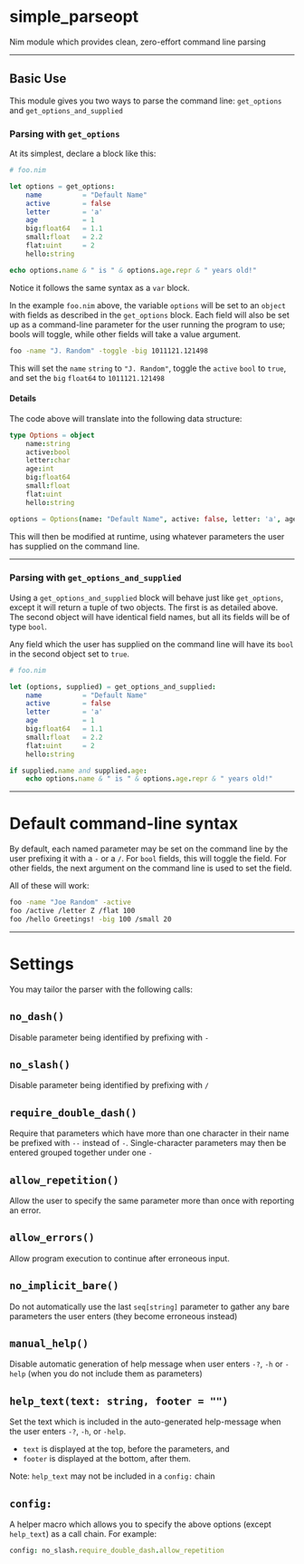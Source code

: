 # simple_parseopt
Nim module which provides clean, zero-effort command line parsing

---

## Basic Use

This module gives you two ways to parse the command line: `get_options` and `get_options_and_supplied`


### Parsing with `get_options`

At its simplest, declare a block like this:

```nim
# foo.nim

let options = get_options:
    name          = "Default Name"
    active        = false
    letter        = 'a'
    age           = 1
    big:float64   = 1.1
    small:float   = 2.2
    flat:uint     = 2
    hello:string

echo options.name & " is " & options.age.repr & " years old!"
```

Notice it follows the same syntax as a `var` block.

In the example `foo.nim` above, the variable `options` will be set to an `object` with fields as described in the `get_options` block.  Each field will also be set up as a command-line parameter for the user running the program to use; bools will toggle, while other fields will take a value argument.

```bash
foo -name "J. Random" -toggle -big 1011121.121498
```

This will set the `name` `string` to `"J. Random"`, toggle the `active` `bool` to `true`, and set the `big` `float64` to `1011121.121498`

#### Details

The code above will translate into the following data structure:

```nim
type Options = object
    name:string
    active:bool
    letter:char
    age:int
    big:float64
    small:float
    flat:uint
    hello:string

options = Options(name: "Default Name", active: false, letter: 'a', age: 1, big: 1.1, small: 2.2, flat: 2)
```

This will then be modified at runtime, using whatever parameters the user has supplied on the command line.

---

### Parsing with `get_options_and_supplied`

Using a `get_options_and_supplied` block will behave just like `get_options`, except it will return a tuple of two objects.  The first is as detailed above.  The second object will have identical field names, but all its fields will be of type `bool`.

Any field which the user has supplied on the command line will have its `bool` in the second object set to `true`.

```nim
# foo.nim

let (options, supplied) = get_options_and_supplied:
    name          = "Default Name"
    active        = false
    letter        = 'a'
    age           = 1
    big:float64   = 1.1
    small:float   = 2.2
    flat:uint     = 2
    hello:string

if supplied.name and supplied.age:
    echo options.name & " is " & options.age.repr & " years old!"
```

---

# Default command-line syntax

By default, each named parameter may be set on the command line by the user prefixing it with a `-` or a `/`.  For `bool` fields, this will toggle the field.  For other fields, the next argument on the command line is used to set the field.

All of these will work:

```bash
foo -name "Joe Random" -active
foo /active /letter Z /flat 100
foo /hello Greetings! -big 100 /small 20
```

---

# Settings

You may tailor the parser with the following calls:

## `no_dash()`

Disable parameter being identified by prefixing with `-`

## `no_slash()`

Disable parameter being identified by prefixing with `/`

## `require_double_dash()`

Require that parameters which have more than one character in their name be prefixed with `--` instead of `-`. Single-character parameters may then be entered grouped together under one `-`

## `allow_repetition()`

Allow the user to specify the same parameter more than once with reporting an error.

## `allow_errors()`

Allow program execution to continue after erroneous input.

## `no_implicit_bare()`

Do not automatically use the last `seq[string]` parameter to gather any bare parameters the user enters (they become erroneous instead)

## `manual_help()`
Disable automatic generation of help message when user enters `-?`, `-h` or `-help` (when you do not include them as parameters)

## `help_text(text: string, footer = "")`

Set the text which is included in the auto-generated help-message when the user enters `-?`, `-h`, or `-help`.
  * `text` is displayed at the top, before the parameters, and
  * `footer` is displayed at the bottom, after them.

Note: `help_text` may not be included in a `config:` chain

## `config:`

A helper macro which allows you to specify the above options (except `help_text`) as a call chain.  For example:

```nim
config: no_slash.require_double_dash.allow_repetition
```
